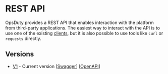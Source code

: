 # REST API

OpsDuty provides a REST API that enables interaction with the platform from
third-party applications. The easiest way to interact with the API is to use one
of the existing [clients](clients.md), but it is also possible to use tools like
`curl` or `requests` directly.

## Versions

- [V1](https://opsduty.io/api/v1) - Current version [[Swagger](swagger.md)]
  [[OpenAPI](openapi.md)]
